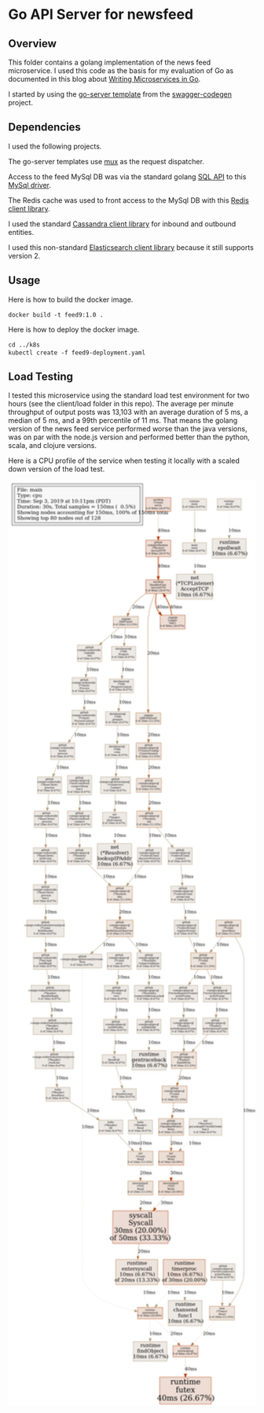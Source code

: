 # Go API Server for newsfeed

## Overview

This folder contains a golang implementation of the news feed microservice. I used this code as the basis for my evaluation of Go as documented in this blog about [Writing Microservices in Go](http://glennengstrand.info/software/architecture/microservice/golang).

I started by using the [go-server template](https://github.com/swagger-api/swagger-codegen/tree/master/modules/swagger-codegen/src/main/resources/go-server) from the [swagger-codegen](https://github.com/swagger-api/swagger-codegen) project.

## Dependencies

I used the following projects.

The go-server templates use [mux](https://github.com/gorilla/mux) as the request dispatcher.

Access to the feed MySql DB was via the standard golang [SQL API](https://golang.org/pkg/database/sql/) to this [MySql driver](https://github.com/go-sql-driver/mysql/).

The Redis cache was used to front access to the MySql DB with this [Redis client library](https://github.com/go-redis/redis).

I used the standard [Cassandra client library](https://github.com/gocql/gocql) for inbound and outbound entities.

I used this non-standard [Elasticsearch client library](https://olivere.github.io/elastic/) because it still supports version 2.

## Usage

Here is how to build the docker image.

```
docker build -t feed9:1.0 .
```

Here is how to deploy the docker image.

```
cd ../k8s
kubectl create -f feed9-deployment.yaml
```

## Load Testing

I tested this microservice using the standard load test environment for two hours (see the client/load folder in this repo). The average per minute throughput of output posts was 13,103 with an average duration of 5 ms, a median of 5 ms, and a 99th percentile of 11 ms. That means the golang version of the news feed service performed worse than the java versions, was on par with the node.js version and performed better than the python, scala, and clojure versions.

Here is a CPU profile of the service when testing it locally with a scaled down version of the load test.

<img src="pprof001.png" width="1600" />

